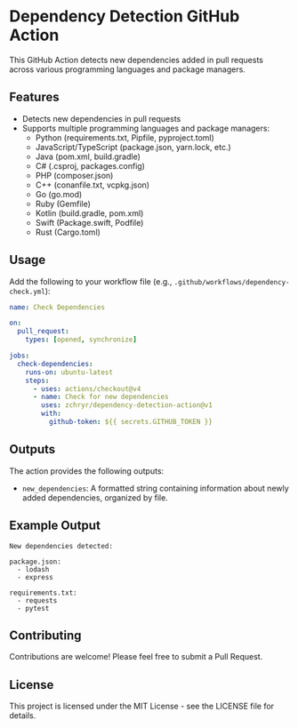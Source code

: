 # Dependency Detection GitHub Action

This GitHub Action detects new dependencies added in pull requests across various programming languages and package managers.

## Features

- Detects new dependencies in pull requests
- Supports multiple programming languages and package managers:
  - Python (requirements.txt, Pipfile, pyproject.toml)
  - JavaScript/TypeScript (package.json, yarn.lock, etc.)
  - Java (pom.xml, build.gradle)
  - C# (.csproj, packages.config)
  - PHP (composer.json)
  - C++ (conanfile.txt, vcpkg.json)
  - Go (go.mod)
  - Ruby (Gemfile)
  - Kotlin (build.gradle, pom.xml)
  - Swift (Package.swift, Podfile)
  - Rust (Cargo.toml)

## Usage

Add the following to your workflow file (e.g., `.github/workflows/dependency-check.yml`):

```yaml
name: Check Dependencies

on:
  pull_request:
    types: [opened, synchronize]

jobs:
  check-dependencies:
    runs-on: ubuntu-latest
    steps:
      - uses: actions/checkout@v4
      - name: Check for new dependencies
        uses: zchryr/dependency-detection-action@v1
        with:
          github-token: ${{ secrets.GITHUB_TOKEN }}
```

## Outputs

The action provides the following outputs:

- `new_dependencies`: A formatted string containing information about newly added dependencies, organized by file.

## Example Output

```
New dependencies detected:

package.json:
  - lodash
  - express

requirements.txt:
  - requests
  - pytest
```

## Contributing

Contributions are welcome! Please feel free to submit a Pull Request.

## License

This project is licensed under the MIT License - see the LICENSE file for details.